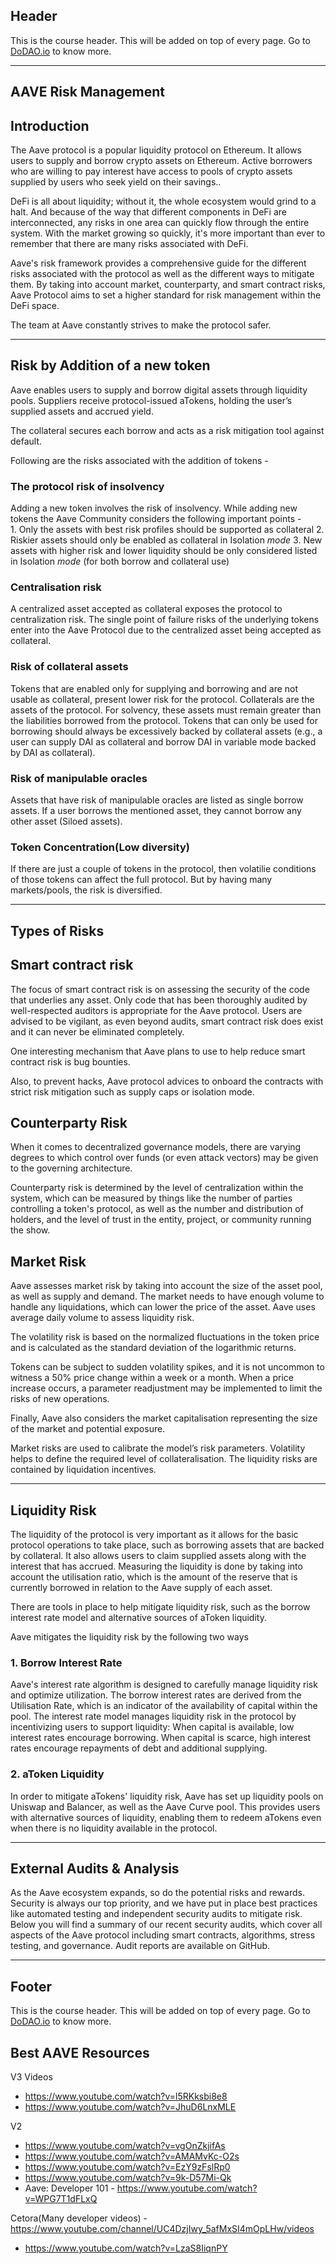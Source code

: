 ## Header
This is the course header. This will be added on top of every page. Go to [DoDAO.io](https://www.dodao.io) to know more.

---

## AAVE Risk Management


## Introduction

The Aave protocol is a popular liquidity protocol on Ethereum. It allows users to supply and borrow crypto assets 
on Ethereum. Active borrowers who are willing to pay interest have access to pools of crypto assets supplied by 
users who seek yield on their savings..

DeFi is all about liquidity; without it, the whole ecosystem would grind to a halt. And because of the way that different 
components in DeFi are interconnected, any risks in one area can quickly flow through the entire system. With the 
market growing so quickly, it's more important than ever to remember that there are many risks associated with DeFi.

Aave's risk framework provides a comprehensive guide for the different risks associated 
with the protocol as well as the different ways to mitigate them. By taking into account market, counterparty, and 
smart contract risks, Aave Protocol aims to set a higher standard for risk management within the DeFi space.

The team at Aave constantly strives to make the protocol safer.


    


---
## Risk by Addition of a new token

Aave enables users to supply and borrow digital assets through liquidity pools. Suppliers receive protocol-issued 
aTokens, holding the user’s supplied assets and accrued yield.

The collateral secures each borrow and acts as a risk mitigation tool against default.

Following are the risks associated with the addition of tokens -

### The protocol risk of insolvency      
  Adding a new token involves the risk of insolvency. While adding new tokens the Aave Community considers the 
  following important points -      
    1. Only the assets with best risk profiles should be supported as collateral
    2. Riskier assets should only be enabled as collateral in Isolation _mode_
    3. New assets with higher risk and lower liquidity should be only considered listed in Isolation _mode_ (for both borrow and collateral use)

### Centralisation risk      
A centralized asset accepted as collateral exposes the protocol to centralization risk. The single point of failure 
risks of the underlying tokens enter into the Aave Protocol due to the centralized asset being accepted as collateral.

### Risk of collateral assets
Tokens that are enabled only for supplying and borrowing and are not usable as collateral, present lower risk for 
the protocol. Collaterals are the assets of the protocol. For solvency, these assets must remain greater than the 
liabilities borrowed from the protocol. Tokens that can only be used for borrowing should always be excessively backed 
by collateral assets (e.g., a user can supply DAI as collateral and borrow DAI in variable mode backed by DAI as collateral).

### Risk of manipulable oracles      
Assets that have risk of manipulable oracles are listed as single borrow assets. If a user borrows the mentioned asset, 
they cannot borrow any other asset (Siloed assets).

### **Token Concentration(Low diversity)**
If there are just a couple of tokens in the protocol, then volatilie conditions of those tokens can affect the full protocol. But by 
having many markets/pools, the risk is diversified.


    


---
## Types of Risks


## Smart contract risk
The focus of smart contract risk is on assessing the security of the code that underlies any asset. Only code that 
has been thoroughly audited by well-respected auditors is appropriate for the Aave protocol. Users are advised to 
be vigilant, as even beyond audits, smart contract risk does exist and it can never be eliminated completely.

One interesting mechanism that Aave plans to use to help reduce smart contract risk is bug bounties.

Also, to prevent hacks, Aave protocol advices to onboard the contracts with strict risk mitigation such as supply caps or isolation mode.

## Counterparty Risk
When it comes to decentralized governance models, there are varying degrees to which control over funds (or even 
attack vectors) may be given to the governing architecture. 

Counterparty risk is determined by the level of centralization within the system, which can be measured by 
things like the number of parties controlling a token's protocol, as well as the number and distribution of holders, 
and the level of trust in the entity, project, or community running the show.      

## Market Risk      
Aave assesses market risk by taking into account the size of the asset pool, as well as supply and demand. The 
market needs to have enough volume to handle any liquidations, which can lower the price of the asset. Aave uses 
average daily volume to assess liquidity risk.

The volatility risk is based on the normalized fluctuations in the token price and is calculated as the standard 
deviation of the logarithmic returns.

Tokens can be subject to sudden volatility spikes, and it is not uncommon to witness a 50% price change within a 
week or a month. When a price increase occurs, a parameter readjustment may be implemented to limit the risks of 
new operations.

Finally, Aave also considers the market capitalisation representing the size of the market and potential exposure.

Market risks are used to calibrate the model’s risk parameters. Volatility helps to define the required level of 
collateralisation. The liquidity risks are contained by liquidation incentives.


    


---
## Liquidity Risk

The liquidity of the protocol is very important as it allows for the basic protocol operations to take place, such 
as borrowing assets that are backed by collateral. It also allows users to claim supplied assets along with the 
interest that has accrued. Measuring the liquidity is done by taking into account the utilisation ratio, which is 
the amount of the reserve that is currently borrowed in relation to the Aave supply of each asset.

There are tools in place to help mitigate liquidity risk, such as the borrow interest rate model and alternative 
sources of aToken liquidity.

Aave mitigates the liquidity risk by the following two ways

### 1. Borrow Interest Rate
Aave's interest rate algorithm is designed to carefully manage liquidity risk and optimize utilization. The borrow 
interest rates are derived from the Utilisation Rate, which is an indicator of the availability of capital within 
the pool. The interest rate model manages liquidity risk in the protocol by incentivizing users to support liquidity: When capital is available, 
low interest rates encourage borrowing. When capital is scarce, high interest rates encourage repayments of debt and additional supplying.

### 2. aToken Liquidity
In order to mitigate aTokens' liquidity risk, Aave has set up liquidity pools on Uniswap and Balancer, as well as 
the Aave Curve pool. This provides users with alternative sources of liquidity, enabling them to redeem aTokens 
even when there is no liquidity available in the protocol.


    


---
## External Audits & Analysis

As the Aave ecosystem expands, so do the potential risks and rewards. Security is always our top priority, and we 
have put in place best practices like automated testing and independent security audits to mitigate risk. Below you 
will find a summary of our recent security audits, which cover all aspects of the Aave protocol including smart 
contracts, algorithms, stress testing, and governance. Audit reports are available on GitHub.


    


---
## Footer
This is the course header. This will be added on top of every page. Go to [DoDAO.io](https://www.dodao.io) to know more.

## Best AAVE Resources
V3 Videos
- https://www.youtube.com/watch?v=l5RKksbi8e8
- https://www.youtube.com/watch?v=JhuD6LnxMLE

V2
- https://www.youtube.com/watch?v=vgOnZkjifAs
- https://www.youtube.com/watch?v=AMAMvKc-O2s
- https://www.youtube.com/watch?v=EzY9zFslRp0
- https://www.youtube.com/watch?v=9k-D57Mi-Qk
- Aave: Developer 101 - https://www.youtube.com/watch?v=WPG7T1dFLxQ

Cetora(Many developer videos) - https://www.youtube.com/channel/UC4DzjIwy_5afMxSI4mOpLHw/videos
- https://www.youtube.com/watch?v=LzaS8IiqnPY
    
